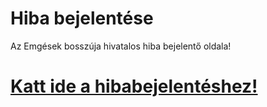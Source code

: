# Hiba bejelentése
Az Emgések bosszúja hivatalos hiba bejelentő oldala!

# [Katt ide a hibabejelentéshez!](https://github.com/AdamGaming15/MG-s-revenge-public/issues)
